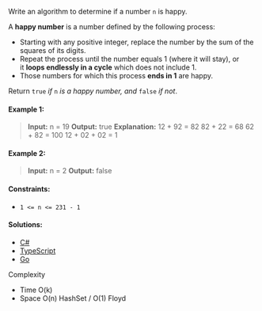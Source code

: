 Write an algorithm to determine if a number `n` is happy.

A **happy number** is a number defined by the following process:

- Starting with any positive integer, replace the number by the sum of the squares of its digits.
- Repeat the process until the number equals 1 (where it will stay), or it **loops endlessly in a cycle** which does not include 1.
- Those numbers for which this process **ends in 1** are happy.

Return `true` _if_ `n` _is a happy number, and_ `false` _if not_.

#### Example 1:

> **Input:** n = 19
> **Output:** true
> **Explanation:**
> 12 + 92 = 82
> 82 + 22 = 68
> 62 + 82 = 100
> 12 + 02 + 02 = 1
#### Example 2:

> **Input:** n = 2
> **Output:** false

#### Constraints:

- `1 <= n <= 231 - 1`

 #### Solutions:

 - [C#](/hashmap/happy-number/happy-number.cs)
 - [TypeScript](/hashmap/happy-number/happy-number.ts)
 - [Go](/hashmap/happy-number/happy-number.go)

Complexity
- Time O(k)
- Space O(n) HashSet / O(1) Floyd